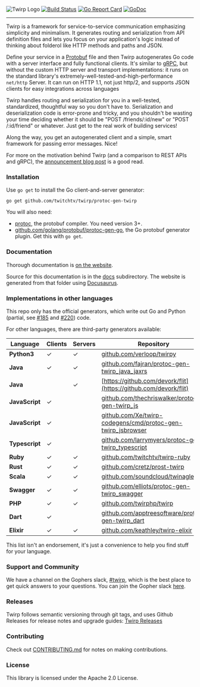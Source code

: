 ![Twirp Logo](./logo.png) [![Build Status](https://travis-ci.org/twitchtv/twirp.svg?branch=master)](https://travis-ci.org/twitchtv/twirp) [![Go Report Card](https://goreportcard.com/badge/github.com/twitchtv/twirp)](https://goreportcard.com/report/github.com/twitchtv/twirp) [![GoDoc](https://godoc.org/github.com/twitchtv/twirp?status.svg)](https://godoc.org/github.com/twitchtv/twirp)

---

Twirp is a framework for service-to-service communication emphasizing simplicity
and minimalism. It generates routing and serialization from API definition files
and lets you focus on your application's logic instead of thinking about
folderol like HTTP methods and paths and JSON.

Define your service in a
[Protobuf](https://developers.google.com/protocol-buffers/docs/proto3) file and
then Twirp autogenerates Go code with a server interface and fully functional
clients. It's similar to [gRPC](http://www.grpc.io/), but without the custom
HTTP server and transport implementations: it runs on the standard library's
extremely-well-tested-and-high-performance `net/http` Server. It can run on HTTP
1.1, not just http/2, and supports JSON clients for easy integrations across
languages

Twirp handles routing and serialization for you in a well-tested, standardized,
thoughtful way so you don't have to. Serialization and deserialization code is
error-prone and tricky, and you shouldn't be wasting your time deciding whether
it should be "POST /friends/:id/new" or "POST /:id/friend" or whatever. Just
get to the real work of building services!

Along the way, you get an autogenerated client and a simple, smart framework for
passing error messages. Nice!

For more on the motivation behind Twirp (and a comparison to REST APIs and gRPC), the
[announcement blog post](https://blog.twitch.tv/en/2018/01/16/twirp-a-sweet-new-rpc-framework-for-go-5f2febbf35f/)
is a good read.

### Installation
Use `go get` to install the Go client-and-server generator:

```
go get github.com/twitchtv/twirp/protoc-gen-twirp
```

You will also need:
 - [protoc](https://github.com/protocolbuffers/protobuf), the protobuf compiler. You need
   version 3+.
 - [github.com/golang/protobuf/protoc-gen-go](https://github.com/golang/protobuf/),
   the Go protobuf generator plugin. Get this with `go get`.

### Documentation

Thorough documentation is
[on the website](https://twitchtv.github.io/twirp/docs/intro.html).

Source for this documentation is in the [docs](./docs) subdirectory. The website
is generated from that folder using [Docusaurus](https://docusaurus.io/).

### Implementations in other languages

This repo only has the official generators, which write out Go and
Python (partial, see [#185](https://github.com/twitchtv/twirp/issues/185) and [#220](https://github.com/twitchtv/twirp/issues/220)) code.

For other languages, there are third-party generators available:

|    Language    | Clients | Servers | Repository |
|----------------|---------|---------|------------|
| **Python3**    |    ✓    |    ✓    | [github.com/verloop/twirpy](https://github.com/verloop/twirpy)
| **Java**       |    ✓    |    ✓    | [github.com/fajran/protoc-gen-twirp_java_jaxrs](https://github.com/fajran/protoc-gen-twirp_java_jaxrs)
| **Java**       |         |    ✓    | [https://github.com/devork/flit](https://github.com/devork/flit)
| **JavaScript** |    ✓    |         | [github.com/thechriswalker/protoc-gen-twirp_js](https://github.com/thechriswalker/protoc-gen-twirp_js)
| **JavaScript** |    ✓    |         | [github.com/Xe/twirp-codegens/cmd/protoc-gen-twirp_jsbrowser](https://github.com/Xe/twirp-codegens)
| **Typescript** |    ✓    |         | [github.com/larrymyers/protoc-gen-twirp_typescript](https://github.com/larrymyers/protoc-gen-twirp_typescript)
| **Ruby**       |    ✓    |    ✓    | [github.com/twitchtv/twirp-ruby](https://github.com/twitchtv/twirp-ruby)
| **Rust**       |    ✓    |    ✓    | [github.com/cretz/prost-twirp](https://github.com/cretz/prost-twirp)
| **Scala**      |    ✓    |    ✓    | [github.com/soundcloud/twinagle](https://github.com/soundcloud/twinagle)
| **Swagger**    |    ✓    |    ✓    | [github.com/elliots/protoc-gen-twirp_swagger](https://github.com/elliots/protoc-gen-twirp_swagger)
| **PHP**        |    ✓    |    ✓    | [github.com/twirphp/twirp](https://github.com/twirphp/twirp)
| **Dart**       |    ✓    |         | [github.com/apptreesoftware/protoc-gen-twirp_dart](https://github.com/apptreesoftware/protoc-gen-twirp_dart)
| **Elixir**     |    ✓    |    ✓    | [github.com/keathley/twirp-elixir](https://github.com/keathley/twirp-elixir)

This list isn't an endorsement, it's just a convenience to help you find stuff
for your language.

### Support and Community
We have a channel on the Gophers slack, [#twirp](https://gophers.slack.com/messages/twirp),
which is the best place to get quick answers to your questions. You can join the
Gopher slack [here](https://invite.slack.golangbridge.org/).

### Releases
Twirp follows semantic versioning through git tags, and uses Github Releases for
release notes and upgrade guides:
[Twirp Releases](https://github.com/twitchtv/twirp/releases)

### Contributing
Check out [CONTRIBUTING.md](./CONTRIBUTING.md) for notes on making contributions.

### License

This library is licensed under the Apache 2.0 License.
